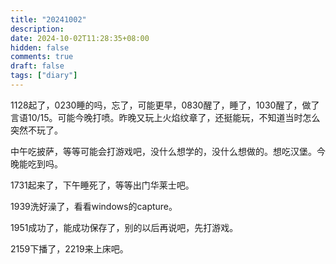 ```yaml
---
title: "20241002"
description: 
date: 2024-10-02T11:28:35+08:00
hidden: false
comments: true
draft: false
tags: ["diary"]
---
```

1128起了，0230睡的吗，忘了，可能更早，0830醒了，睡了，1030醒了，做了言语10/15。可能今晚打喷。昨晚又玩上火焰纹章了，还挺能玩，不知道当时怎么突然不玩了。

中午吃披萨，等等可能会打游戏吧，没什么想学的，没什么想做的。想吃汉堡。今晚能吃到吗。

1731起来了，下午睡死了，等等出门华莱士吧。

1939洗好澡了，看看windows的capture。

1951成功了，能成功保存了，别的以后再说吧，先打游戏。

2159下播了，2219来上床吧。
